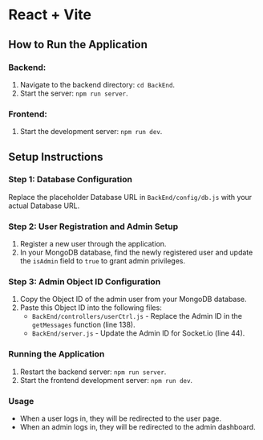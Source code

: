 # React + Vite

## How to Run the Application

### Backend:
1. Navigate to the backend directory: `cd BackEnd`.
2. Start the server: `npm run server`.

### Frontend:
1. Start the development server: `npm run dev`.

## Setup Instructions

### Step 1: Database Configuration
Replace the placeholder Database URL in `BackEnd/config/db.js` with your actual Database URL.

### Step 2: User Registration and Admin Setup
1. Register a new user through the application.
2. In your MongoDB database, find the newly registered user and update the `isAdmin` field to `true` to grant admin privileges.

### Step 3: Admin Object ID Configuration
1. Copy the Object ID of the admin user from your MongoDB database.
2. Paste this Object ID into the following files:
   - `BackEnd/controllers/userCtrl.js` - Replace the Admin ID in the `getMessages` function (line 138).
   - `BackEnd/server.js` - Update the Admin ID for Socket.io (line 44).

### Running the Application
1. Restart the backend server: `npm run server`.
2. Start the frontend development server: `npm run dev`.

### Usage
- When a user logs in, they will be redirected to the user page.
- When an admin logs in, they will be redirected to the admin dashboard.
